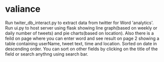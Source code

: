 # valiance
Run twiter_db_interact.py to extract data from twitter for Word 'analytics'.
Run ui.py to host server using flask showing line graph(based on weekly or daily number of tweets) and pie charts(based on location). Also there is a feild on page where you can enter word and see result on page 2 showing a table containing userName, tweet text, time and location. Sorted on date in descending order.
You can sort on other fields by clicking on the title of the field or search anythng using search bar.
